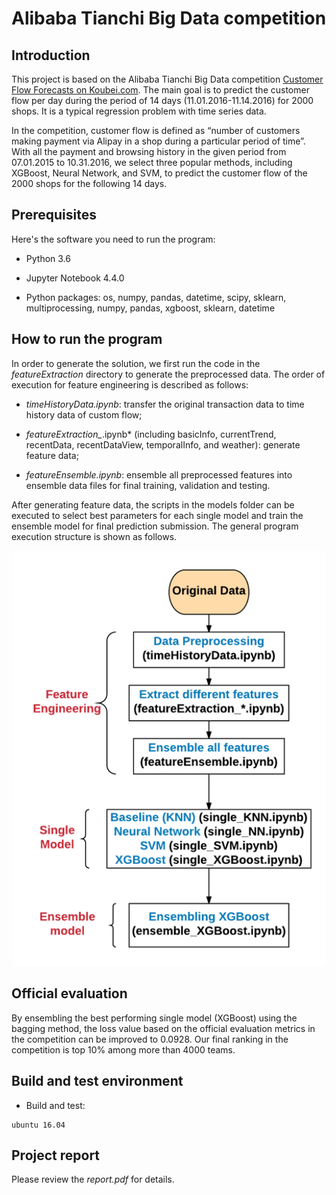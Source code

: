 # Alibaba Tianchi Big Data competition

## Introduction

This project is based on the Alibaba Tianchi Big Data competition [Customer Flow Forecasts on Koubei.com](https://tianchi.aliyun.com/competition/information.htm?spm=5176.100067.5678.2.67fd4943OMYU6P&raceId=231591&_lang=en_US). The main goal is to predict the customer flow per day during the period of 14 days (11.01.2016-11.14.2016) for 2000 shops. It is a typical regression problem with time series data.

In the competition, customer flow is defined as “number of customers making payment via Alipay in a shop during a particular period of time”. With all the payment and browsing history in the given period from 07.01.2015 to 10.31.2016, we select three popular methods, including XGBoost, Neural Network, and SVM, to predict the customer flow of the 2000 shops for the following 14 days.


## Prerequisites

Here's the software you need to run the program:

+ Python 3.6

+ Jupyter Notebook 4.4.0

+ Python packages: os, numpy, pandas, datetime, scipy, sklearn, multiprocessing, numpy, pandas, xgboost, sklearn, datetime

## How to run the program

In order to generate the solution, we first run the code in the *featureExtraction* directory to generate the preprocessed data. The order of execution for feature engineering is described as follows:

+ *timeHistoryData.ipynb*: transfer the original transaction data to time history data of custom flow;

+ *featureExtraction_*.ipynb* (including basicInfo, currentTrend, recentData, recentDataView, temporalInfo, and weather): generate feature data;

+ *featureEnsemble.ipynb*: ensemble all preprocessed features into ensemble data files for final training, validation and testing.

After generating feature data, the scripts in the models folder can be executed to select best parameters for each single model and train the ensemble model for final prediction submission. The general program execution structure is shown as follows.

<p align="center"><img src="/README/program_structure.png" width="500"></p>

## Official evaluation

By ensembling the best performing single model (XGBoost) using the bagging method, the loss value based on the official evaluation metrics in the competition can be improved to 0.0928. Our final ranking in the competition is top 10% among more than 4000 teams.

## Build and test environment

+ Build and test: 
```
ubuntu 16.04
```

## Project report
Please review the *report.pdf* for details.